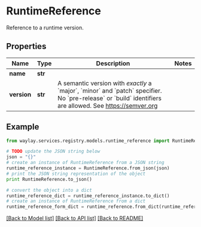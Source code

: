 # RuntimeReference

Reference to a runtime version.

## Properties

Name | Type | Description | Notes
------------ | ------------- | ------------- | -------------
**name** | **str** |  | 
**version** | **str** | A semantic version with _exactly_ a &#x60;major&#x60;, &#x60;minor&#x60; and &#x60;patch&#x60; specifier. No &#x60;pre-release&#x60; or &#x60;build&#x60; identifiers are allowed. See https://semver.org | 

## Example

```python
from waylay.services.registry.models.runtime_reference import RuntimeReference

# TODO update the JSON string below
json = "{}"
# create an instance of RuntimeReference from a JSON string
runtime_reference_instance = RuntimeReference.from_json(json)
# print the JSON string representation of the object
print RuntimeReference.to_json()

# convert the object into a dict
runtime_reference_dict = runtime_reference_instance.to_dict()
# create an instance of RuntimeReference from a dict
runtime_reference_form_dict = runtime_reference.from_dict(runtime_reference_dict)
```
[[Back to Model list]](../README.md#documentation-for-models) [[Back to API list]](../README.md#documentation-for-api-endpoints) [[Back to README]](../README.md)


